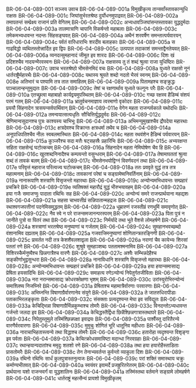 BR-06-04-089-001  सञ्जय उवाच
BR-06-04-089-001a विमुखीकृत्य तान्सर्वांस्तावकान्युधि राक्षसः
BR-06-04-089-001c जिघांसुर्भरतश्रेष्ठ दुर्योधनमुपाद्रवत्
BR-06-04-089-002a तमापतन्तं सम्प्रेक्ष्य राजानं प्रति वेगितम्
BR-06-04-089-002c अभ्यधावञ्जिघांसन्तस्तावका युद्धदुर्मदाः
BR-06-04-089-003a तालमात्राणि चापानि विकर्षन्तो महाबलाः
BR-06-04-089-003c तमेकमभ्यधावन्त नदन्तः सिंहसङ्घवत्
BR-06-04-089-004a अथैनं शरवर्षेण समन्तात्पर्यवारयन्
BR-06-04-089-004c पर्वतं वारिधाराभिः शरदीव बलाहकाः
BR-06-04-089-005a स गाढविद्धो व्यथितस्तोत्त्रार्दित इव द्विपः
BR-06-04-089-005c उत्पपात तदाकाशं समन्ताद्वैनतेयवत्
BR-06-04-089-006a व्यनदत्सुमहानादं जीमूत इव शारदः
BR-06-04-089-006c दिशः खं प्रदिशश्चैव नादयन्भैरवस्वनः
BR-06-04-089-007a राक्षसस्य तु तं शब्दं श्रुत्वा राजा युधिष्ठिरः
BR-06-04-089-007c उवाच भरतश्रेष्ठो भीमसेनमिदं वचः
BR-06-04-089-008a युध्यते राक्षसो नूनं धार्तराष्ट्रैर्महारथैः
BR-06-04-089-008c यथास्य श्रूयते शब्दो नदतो भैरवं स्वनम्
BR-06-04-089-008e अतिभारं च पश्यामि तत्र तात समाहितम्
BR-06-04-089-009a पितामहश्च सङ्क्रुद्धः पाञ्चालान्हन्तुमुद्यतः
BR-06-04-089-009c तेषां च रक्षणार्थाय युध्यते फल्गुनः परैः
BR-06-04-089-010a एतच्छ्रुत्वा महाबाहो कार्यद्वयमुपस्थितम्
BR-06-04-089-010c गच्छ रक्षस्व हैडिम्बं संशयं परमं गतम्
BR-06-04-089-011a भ्रातुर्वचनमाज्ञाय त्वरमाणो वृकोदरः
BR-06-04-089-011c प्रययौ सिंहनादेन त्रासयन्सर्वपार्थिवान्
BR-06-04-089-011e वेगेन महता राजन्पर्वकाले यथोदधिः
BR-06-04-089-012a तमन्वयात्सत्यधृतिः सौचित्तिर्युद्धदुर्मदः
BR-06-04-089-012c श्रेणिमान्वसुदानश्च पुत्रः काश्यस्य चाभिभूः
BR-06-04-089-013a अभिमन्युमुखाश्चैव द्रौपदेया महारथाः
BR-06-04-089-013c क्षत्रदेवश्च विक्रान्तः क्षत्रधर्मा तथैव च
BR-06-04-089-014a अनूपाधिपतिश्चैव नीलः स्वबलमास्थितः
BR-06-04-089-014c महता रथवंशेन हैडिम्बं पर्यवारयन्
BR-06-04-089-015a कुञ्जरैश्च सदा मत्तैः षट्सहस्रैः प्रहारिभिः
BR-06-04-089-015c अभ्यरक्षन्त सहिता राक्षसेन्द्रं घटोत्कचम्
BR-06-04-089-016a सिंहनादेन महता नेमिघोषेण चैव हि
BR-06-04-089-016c खुरशब्दनिनादैश्च कम्पयन्तो वसुन्धराम्
BR-06-04-089-017a तेषामापततां श्रुत्वा शब्दं तं तावकं बलम्
BR-06-04-089-017c भीमसेनभयोद्विग्नं विवर्णवदनं तथा
BR-06-04-089-017e परिवृत्तं महाराज परित्यज्य घटोत्कचम्
BR-06-04-089-018a ततः प्रववृते युद्धं तत्र तत्र महात्मनाम्
BR-06-04-089-018c तावकानां परेषां च सङ्ग्रामेष्वनिवर्तिनाम्
BR-06-04-089-019a नानारूपाणि शस्त्राणि विसृजन्तो महारथाः
BR-06-04-089-019c अन्योन्यमभिधावन्तः सम्प्रहारं प्रचक्रिरे
BR-06-04-089-019e व्यतिषक्तं महारौद्रं युद्धं भीरुभयावहम्
BR-06-04-089-020a हया गजैः समाजग्मुः पादाता रथिभिः सह
BR-06-04-089-020c अन्योन्यं समरे राजन्प्रार्थयाना महद्यशः
BR-06-04-089-021a सहसा चाभवत्तीव्रं सन्निपातान्महद्रजः
BR-06-04-089-021c रथाश्वगजपत्तीनां पदनेमिसमुद्धतम्
BR-06-04-089-022a धूम्रारुणं रजस्तीव्रं रणभूमिं समावृणोत्
BR-06-04-089-022c नैव स्वे न परे राजन्समजानन्परस्परम्
BR-06-04-089-023a पिता पुत्रं न जानीते पुत्रो वा पितरं तथा
BR-06-04-089-023c निर्मर्यादे तथा भूते वैशसे लोमहर्षणे
BR-06-04-089-024a शस्त्राणां भरतश्रेष्ठ मनुष्याणां च गर्जताम्
BR-06-04-089-024c सुमहानभवच्छब्दो वंशानामिव दह्यताम्
BR-06-04-089-025a गजवाजिमनुष्याणां शोणितान्त्रतरङ्गिणी
BR-06-04-089-025c प्रावर्तत नदी तत्र केशशैवलशाद्वला
BR-06-04-089-026a नराणां चैव कायेभ्यः शिरसां पततां रणे
BR-06-04-089-026c शुश्रुवे सुमहाञ्शब्दः पततामश्मनामिव
BR-06-04-089-027a विशिरस्कैर्मनुष्यैश्च छिन्नगात्रैश्च वारणैः
BR-06-04-089-027c अश्वैः सम्भिन्नदेहैश्च सङ्कीर्णाभूद्वसुन्धरा
BR-06-04-089-028a नानाविधानि शस्त्राणि विसृजन्तो महारथाः
BR-06-04-089-028c अन्योन्यमभिधावन्तः सम्प्रहारं प्रचक्रिरे
BR-06-04-089-029a हया हयान्समासाद्य प्रेषिता हयसादिभिः
BR-06-04-089-029c समाहत्य रणेऽन्योन्यं निपेतुर्गतजीविताः
BR-06-04-089-030a नरा नरान्समासाद्य क्रोधरक्तेक्षणा भृशम्
BR-06-04-089-030c उरांस्युरोभिरन्योन्यं समाश्लिष्य निजघ्निरे
BR-06-04-089-031a प्रेषिताश्च महामात्रैर्वारणाः परवारणाः
BR-06-04-089-031c अभिघ्नन्ति विषाणाग्रैर्वारणानेव संयुगे
BR-06-04-089-032a ते जातरुधिरापीडाः पताकाभिरलङ्कृताः
BR-06-04-089-032c संसक्ताः प्रत्यदृश्यन्त मेघा इव सविद्युतः
BR-06-04-089-033a केचिद्भिन्ना विषाणाग्रैर्भिन्नकुम्भाश्च तोमरैः
BR-06-04-089-033c विनदन्तोऽभ्यधावन्त गर्जन्तो जलदा इव
BR-06-04-089-034a केचिद्धस्तैर्द्विधा छिन्नैश्छिन्नगात्रास्तथापरे
BR-06-04-089-034c निपेतुस्तुमुले तस्मिंश्छिन्नपक्षा इवाद्रयः
BR-06-04-089-035a पार्श्वैस्तु दारितैरन्ये वारणैर्वरवारणाः
BR-06-04-089-035c मुमुचुः शोणितं भूरि धातूनिव महीधराः
BR-06-04-089-036a नाराचाभिहतास्त्वन्ये तथा विद्धाश्च तोमरैः
BR-06-04-089-036c हतारोहा व्यदृश्यन्त विशृङ्गा इव पर्वताः
BR-06-04-089-037a केचित्क्रोधसमाविष्टा मदान्धा निरवग्रहाः
BR-06-04-089-037c रथान्हयान्पदातांश्च ममृदुः शतशो रणे
BR-06-04-089-038a तथा हया हयारोहैस्ताडिताः प्रासतोमरैः
BR-06-04-089-038c तेन तेनाभ्यवर्तन्त कुर्वन्तो व्याकुला दिशः
BR-06-04-089-039a रथिनो रथिभिः सार्धं कुलपुत्रास्तनुत्यजः
BR-06-04-089-039c परां शक्तिं समास्थाय चक्रुः कर्माण्यभीतवत्
BR-06-04-089-040a स्वयंवर इवामर्दे प्रजह्रुरितरेतरम्
BR-06-04-089-040c प्रार्थयाना यशो राजन्स्वर्गं वा युद्धशालिनः
BR-06-04-089-041a तस्मिंस्तथा वर्तमाने सङ्ग्रामे लोमहर्षणे
BR-06-04-089-041c धार्तराष्ट्रं महत्सैन्यं प्रायशो विमुखीकृतम्

